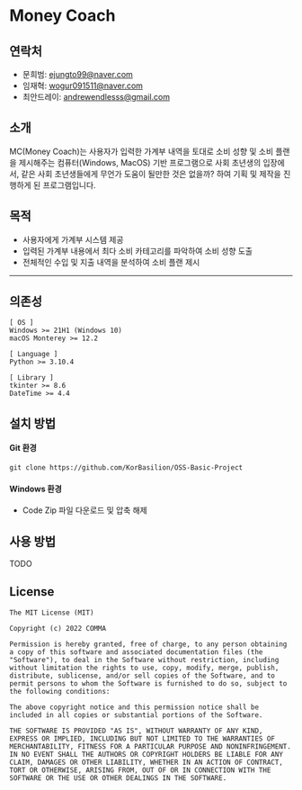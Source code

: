 # Money Coach

## 연락처

* 문희범: ejungto99@naver.com
* 임재혁: wogur091511@naver.com
* 최안드레이: andrewendlesss@gmail.com

## 소개

MC(Money Coach)는 사용자가 입력한 가계부 내역을 토대로 소비 성향 및 소비 플랜을 제시해주는 컴퓨터(Windows, MacOS) 기반 프로그램으로 사회 초년생의 입장에서, 같은 사회 초년생들에게 무언가 도움이 될만한 것은 없을까? 하여 기획 및 제작을 진행하게 된 프로그램입니다.


## 목적

- 사용자에게 가계부 시스템 제공
- 입력된 가계부 내용에서 최다 소비 카테고리를 파악하여 소비 성향 도출
- 전체적인 수입 및 지출 내역을 분석하여 소비 플랜 제시

-----

## 의존성

```
[ OS ]
Windows >= 21H1 (Windows 10)
macOS Monterey >= 12.2

[ Language ]
Python >= 3.10.4

[ Library ]
tkinter >= 8.6
DateTime >= 4.4 
```

## 설치 방법

#### Git 환경
```
git clone https://github.com/KorBasilion/OSS-Basic-Project
```
#### Windows 환경
- Code Zip 파일 다운로드 및 압축 해제

## 사용 방법

TODO

## License

```
The MIT License (MIT)

Copyright (c) 2022 COMMA

Permission is hereby granted, free of charge, to any person obtaining a copy of this software and associated documentation files (the "Software"), to deal in the Software without restriction, including without limitation the rights to use, copy, modify, merge, publish, distribute, sublicense, and/or sell copies of the Software, and to permit persons to whom the Software is furnished to do so, subject to the following conditions:

The above copyright notice and this permission notice shall be included in all copies or substantial portions of the Software.

THE SOFTWARE IS PROVIDED "AS IS", WITHOUT WARRANTY OF ANY KIND, EXPRESS OR IMPLIED, INCLUDING BUT NOT LIMITED TO THE WARRANTIES OF MERCHANTABILITY, FITNESS FOR A PARTICULAR PURPOSE AND NONINFRINGEMENT. IN NO EVENT SHALL THE AUTHORS OR COPYRIGHT HOLDERS BE LIABLE FOR ANY CLAIM, DAMAGES OR OTHER LIABILITY, WHETHER IN AN ACTION OF CONTRACT, TORT OR OTHERWISE, ARISING FROM, OUT OF OR IN CONNECTION WITH THE SOFTWARE OR THE USE OR OTHER DEALINGS IN THE SOFTWARE.
```
